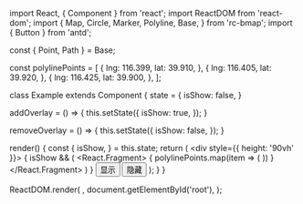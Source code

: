 import React, { Component } from 'react';
import ReactDOM from 'react-dom';
import {
  Map, Circle, Marker, Polyline, Base,
} from 'rc-bmap';
import { Button } from 'antd';

const { Point, Path } = Base;

const polylinePoints = [
  {
    lng: 116.399,
    lat: 39.910,
  },
  {
    lng: 116.405,
    lat: 39.920,
  },
  {
    lng: 116.425,
    lat: 39.900,
  },
];

class Example extends Component {
  state = {
    isShow: false,
  }

  addOverlay = () => {
    this.setState({
      isShow: true,
    });
  }

  removeOverlay = () => {
    this.setState({
      isShow: false,
    });
  }

  render() {
    const {
      isShow,
    } = this.state;
    return (
      <div style={{ height: '90vh' }}>
        <Map
          ak="WAeVpuoSBH4NswS30GNbCRrlsmdGB5Gv"
          zoom={15}
          scrollWheelZoom
        >
          <Point name="center" lng="116.404" lat="39.915" />
          {
            isShow && (
              <React.Fragment>
                <Circle radius={500}>
                  <Point name="center" lng="116.404" lat="39.915" />
                </Circle>
                <Polyline
                  strokeColor="blue"
                  strokeWeight={6}
                  strokeOpacity={0.5}
                >
                  <Path>
                    {
                      polylinePoints.map(item => (
                        <Point lng={item.lng} lat={item.lat} />
                      ))
                    }
                  </Path>
                </Polyline>
                <Marker>
                  <Point lng="116.404" lat="39.915" />
                </Marker>
              </React.Fragment>
            )
          }
        </Map>
        <Button onClick={this.addOverlay}>显示</Button>
        <Button onClick={this.removeOverlay}>隐藏</Button>
      </div>
    );
  }
}

ReactDOM.render(
  <Example />,
  document.getElementById('root'),
);
